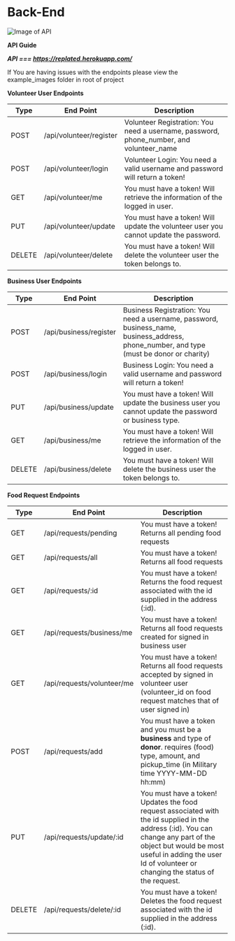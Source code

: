# Back-End

![Image of API](https://upload.wikimedia.org/wikipedia/commons/thumb/6/6c/Cloud-API-Logo.svg/267px-Cloud-API-Logo.svg.png)


**API Guide**

***API === https://replated.herokuapp.com/***

If You are having issues with the endpoints please view the example_images folder in root of project

**Volunteer User Endpoints**

Type | End Point | Description
------------ | ------------ | -------------
POST | /api/volunteer/register | Volunteer Registration: You need a username, password, phone_number, and volunteer_name
POST | /api/volunteer/login | Volunteer Login: You need a valid username and password will return a token!
GET | /api/volunteer/me | You must have a token! Will retrieve the information of the logged in user.
PUT | /api/volunteer/update | You must have a token! Will update the volunteer user you cannot update the password.
DELETE | /api/volunteer/delete | You must have a token! Will delete the volunteer user the token belongs to.

**Business User Endpoints**

Type | End Point | Description
------------ | ------------ | -------------
POST | /api/business/register | Business Registration: You need a username, password, business_name, business_address, phone_number, and type (must be donor or charity)
POST | /api/business/login | Business Login: You need a valid username and password will return a token!
PUT | /api/business/update | You must have a token! Will update the business user you cannot update the password or business type.
GET | /api/business/me | You must have a token! Will retrieve the information of the logged in user.
DELETE | /api/business/delete | You must have a token! Will delete the business user the token belongs to.

**Food Request Endpoints**

Type | End Point | Description
------------ | ------------ | -------------
GET | /api/requests/pending | You must have a token! Returns all pending food requests 
GET | /api/requests/all | You must have a token! Returns all food requests
GET | /api/requests/:id | You must have a token! Returns the food request associated with the id supplied in the address (:id).
GET | /api/requests/business/me | You must have a token! Returns all food requests created for signed in business user 
GET | /api/requests/volunteer/me | You must have a token! Returns all food requests accepted by signed in volunteer user (volunteer_id on food request matches that of user signed in)
POST | /api/requests/add | You must have a token and you must be a **business** and type of **donor**. requires (food) type, amount, and pickup_time (in Military time YYYY-MM-DD hh:mm) 
PUT | /api/requests/update/:id | You must have a token! Updates the food request associated with the id supplied in the address (:id). You can change any part of the object but would be most useful in adding the user Id of volunteer or changing the status of the request.
DELETE | /api/requests/delete/:id | You must have a token! Deletes the food request associated with the id supplied in the address (:id).

